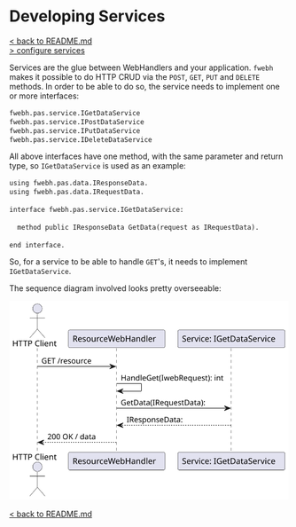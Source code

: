 # Developing Services
[< back to README.md](../README.md)<br/>
[> configure services](services-config.md)

Services are the glue between WebHandlers and your application. `fwebh` makes it possible to do HTTP CRUD via the `POST`, `GET`, `PUT` and `DELETE` methods.
In order to be able to do so, the service needs to implement one or more interfaces:
```
fwebh.pas.service.IGetDataService
fwebh.pas.service.IPostDataService
fwebh.pas.service.IPutDataService
fwebh.pas.service.IDeleteDataService
```
All above interfaces have one method, with the same parameter and return type, so `IGetDataService` is used as an example:

```
using fwebh.pas.data.IResponseData.
using fwebh.pas.data.IRequestData.

interface fwebh.pas.service.IGetDataService:  
  
  method public IResponseData GetData(request as IRequestData).
  
end interface.
```
So, for a service to be able to handle `GET`'s, it needs to implement `IGetDataService`.

The sequence diagram involved looks pretty overseeable:

![GET](images/service-get-sequence.svg)

[< back to README.md](../README.md)
